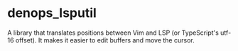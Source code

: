 # denops_lsputil

A library that translates positions between Vim and LSP (or TypeScript's utf-16
offset). It makes it easier to edit buffers and move the cursor.
